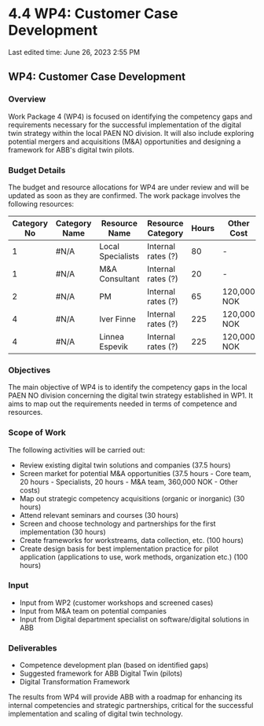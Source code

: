 # 4.4 WP4: Customer Case Development

Last edited time: June 26, 2023 2:55 PM

## WP4: Customer Case Development

### Overview

Work Package 4 (WP4) is focused on identifying the competency gaps and requirements necessary for the successful implementation of the digital twin strategy within the local PAEN NO division. It will also include exploring potential mergers and acquisitions (M&A) opportunities and designing a framework for ABB's digital twin pilots.

### Budget Details

The budget and resource allocations for WP4 are under review and will be updated as soon as they are confirmed. The work package involves the following resources:

| Category No | Category Name | Resource Name | Resource Category | Hours | Other Cost |
| --- | --- | --- | --- | --- | --- |
| 1 | #N/A | Local Specialists | Internal rates (?) | 80 | - |
| 1 | #N/A | M&A Consultant | Internal rates (?) | 20 | - |
| 2 | #N/A | PM | Internal rates (?) | 65 | 120,000 NOK |
| 4 | #N/A | Iver Finne | Internal rates (?) | 225 | 120,000 NOK |
| 4 | #N/A | Linnea Espevik | Internal rates (?) | 225 | 120,000 NOK |

### Objectives

The main objective of WP4 is to identify the competency gaps in the local PAEN NO division concerning the digital twin strategy established in WP1. It aims to map out the requirements needed in terms of competence and resources.

### Scope of Work

The following activities will be carried out:

- Review existing digital twin solutions and companies (37.5 hours)
- Screen market for potential M&A opportunities (37.5 hours - Core team, 20 hours - Specialists, 20 hours - M&A team, 360,000 NOK - Other costs)
- Map out strategic competency acquisitions (organic or inorganic) (30 hours)
- Attend relevant seminars and courses (30 hours)
- Screen and choose technology and partnerships for the first implementation (30 hours)
- Create frameworks for workstreams, data collection, etc. (100 hours)
- Create design basis for best implementation practice for pilot application (applications to use, work methods, organization etc.) (100 hours)

### Input

- Input from WP2 (customer workshops and screened cases)
- Input from M&A team on potential companies
- Input from Digital department specialist on software/digital solutions in ABB

### Deliverables

- Competence development plan (based on identified gaps)
- Suggested framework for ABB Digital Twin (pilots)
- Digital Transformation Framework

The results from WP4 will provide ABB with a roadmap for enhancing its internal competencies and strategic partnerships, critical for the successful implementation and scaling of digital twin technology.